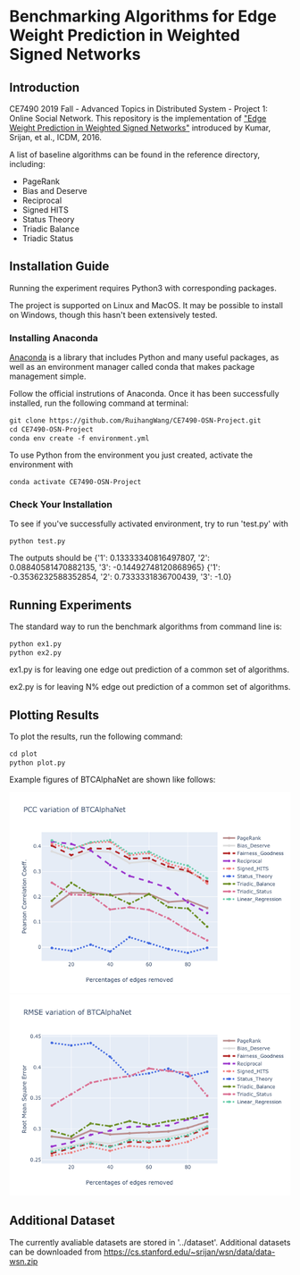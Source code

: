# Benchmarking Algorithms for Edge Weight Prediction in Weighted Signed Networks

## Introduction
CE7490 2019 Fall - Advanced Topics in Distributed System - Project 1: Online Social Network. This repository is the implementation of ["Edge Weight Prediction in Weighted Signed
Networks"](https://cs.stanford.edu/~srijan/wsn/) introduced by Kumar, Srijan, et al., ICDM, 2016.

A list of baseline algorithms can be found in the reference directory, including:

* PageRank
* Bias and Deserve
* Reciprocal
* Signed HITS
* Status Theory
* Triadic Balance 
* Triadic Status 

## Installation Guide
Running the experiment requires Python3 with corresponding packages.

The project is supported on Linux and MacOS. It may be possible to install on Windows, though this hasn't been extensively tested.

### Installing Anaconda
[Anaconda](https://www.anaconda.com/distribution/) is a library that includes Python and many useful packages, as well as an environment manager called conda that makes package management simple.

Follow the official instrutions of Anaconda. Once it has been successfully installed, run the following command at terminal:

```
git clone https://github.com/RuihangWang/CE7490-OSN-Project.git
cd CE7490-OSN-Project
conda env create -f environment.yml
```

To use Python from the environment you just created, activate the environment with

```
conda activate CE7490-OSN-Project
```

### Check Your Installation
To see if you've successfully activated environment, try to run 'test.py' with

```
python test.py
```

The outputs should be {'1': 0.13333340816497807, '2': 0.08840581470882135, '3': -0.14492748120868965} {'1': -0.3536232588352854, '2': 0.7333331836700439, '3': -1.0}

## Running Experiments

The standard way to run the benchmark algorithms from command line is:

```
python ex1.py 
python ex2.py 
```

ex1.py is for leaving one edge out prediction of a common set of algorithms.

ex2.py is for leaving N% edge out prediction of a common set of algorithms.

## Plotting Results
To plot the results, run the following command:

```
cd plot
python plot.py
```

Example figures of BTCAlphaNet are shown like follows:

![result pic](./results/BTCAlphaNet_pcc.png)
![result pic](./results/BTCAlphaNet_rmse.png)

## Additional Dataset
The currently avaliable datasets are stored in '../dataset'. Additional datasets can be downloaded from https://cs.stanford.edu/~srijan/wsn/data/data-wsn.zip
